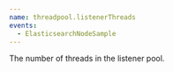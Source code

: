 ```yaml
---
name: threadpool.listenerThreads
events:
  - ElasticsearchNodeSample
---
```


The number of threads in the listener pool.